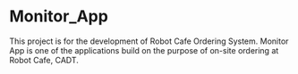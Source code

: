 # Monitor_App
This project is for the development of Robot Cafe Ordering System. Monitor App is one of the applications build on the purpose of on-site ordering at Robot Cafe, CADT.
